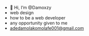 - 👋 Hi, I’m @Damoxzy
- web design  
- how to be a web developer 
- any opportunity given to me
- adedamolakomolafe001@gmail.com

<!---
Damoxzy/Damoxzy is a ✨ special ✨ repository because its `README.md` (this file) appears on your GitHub profile.
You can click the Preview link to take a look at your changes.
--->
